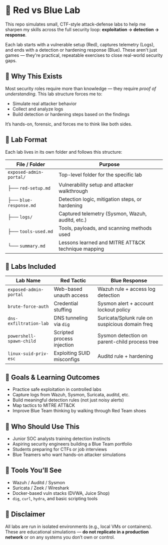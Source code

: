 # 🥊 Red vs Blue Lab

This repo simulates small, CTF-style attack-defense labs to help me sharpen my skills across the full security loop: **exploitation → detection → response**.

Each lab starts with a vulnerable setup (Red), captures telemetry (Logs), and ends with a detection or hardening response (Blue). These aren't just games — they're practical, repeatable exercises to close real-world security gaps.

## 🎯 Why This Exists

Most security roles require more than knowledge — they require *proof of understanding*. This lab structure forces me to:

- Simulate real attacker behavior
- Collect and analyze logs
- Build detection or hardening steps based on the findings

It’s hands-on, forensic, and forces me to think like both sides.

## 🧪 Lab Format

Each lab lives in its own folder and follows this structure:

| File / Folder                             | Purpose                                             |
|-------------------------------------------|-----------------------------------------------------|
| `exposed-admin-portal/`                   | Top-level folder for the specific lab               |
| ├── `red-setup.md`                        | Vulnerability setup and attacker walkthrough        |
| ├── `blue-response.md`                    | Detection logic, mitigation steps, or hardening     |
| ├── `logs/`                               | Captured telemetry (Sysmon, Wazuh, auditd, etc.)    |
| ├── `tools-used.md`                       | Tools, payloads, and scanning methods used          |
| └── `summary.md`                          | Lessons learned and MITRE ATT&CK technique mapping  |

## 📘 Labs Included

| Lab Name                   | Red Tactic                         | Blue Response                                  |
|----------------------------|------------------------------------|------------------------------------------------|
| `exposed-admin-portal`     | Web-based unauth access            | Wazuh rule + access log detection              |
| `brute-force-auth`         | Credential stuffing                | Sysmon alert + account lockout policy          |
| `dns-exfiltration-lab`     | DNS tunneling via `dig`            | Suricata/Splunk rule on suspicious domain freq |
| `powershell-spawn-child`   | Scripted process injection         | Sysmon detection on parent-child process tree  |
| `linux-suid-priv-esc`      | Exploiting SUID misconfigs         | Auditd rule + hardening                        |

## 🧠 Goals & Learning Outcomes

- Practice safe exploitation in controlled labs
- Capture logs from Wazuh, Sysmon, Suricata, auditd, etc.
- Build meaningful detection rules (not just noisy alerts)
- Map tactics to MITRE ATT&CK
- Improve Blue Team thinking by walking through Red Team shoes

## 🔐 Who Should Use This

- Junior SOC analysts training detection instincts
- Aspiring security engineers building a Blue Team portfolio
- Students preparing for CTFs or job interviews
- Blue Teamers who want hands-on attacker simulations

## 🔧 Tools You’ll See

- Wazuh / Auditd / Sysmon
- Suricata / Zeek / Wireshark
- Docker-based vuln stacks (DVWA, Juice Shop)
- `dig`, `curl`, `hydra`, and basic scripting tools

## 🚧 Disclaimer

All labs are run in isolated environments (e.g., local VMs or containers). These are educational simulations — **do not replicate in a production network** or on any systems you don’t own or control.


